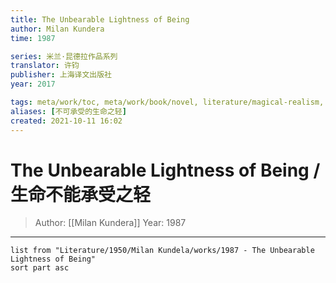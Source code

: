 ```yaml
---
title: The Unbearable Lightness of Being
author: Milan Kundera
time: 1987

series: 米兰·昆德拉作品系列
translator: 许钧
publisher: 上海译文出版社
year: 2017

tags: meta/work/toc, meta/work/book/novel, literature/magical-realism, literature/philosophical-fiction
aliases: [不可承受的生命之轻]
created: 2021-10-11 16:02
---
```


# The Unbearable Lightness of Being / 生命不能承受之轻
> Author: [[Milan Kundera]]
> Year: 1987

---

```dataview
list from "Literature/1950/Milan Kundela/works/1987 - The Unbearable Lightness of Being"
sort part asc
```


